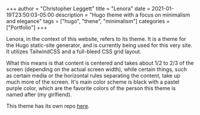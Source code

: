 +++
author = "Christopher Leggett"
title = "Lenora"
date = 2021-01-19T23:50:03-05:00
description = "Hugo theme with a focus on minimalism and elegance"
tags = ["hugo", "thene", "minimalism"]
categories = ["Portfolio"]
+++

Lenora, in the context of this website, refers to its theme. It is a theme for the
Hugo static-site generator, and is currently being used for this very site. It
utilizes TailwindCSS and a full-bleed CSS grid layout.

<!--more-->

What this means is that content is centered and takes about 1/2 to 2/3 of the screen
(depending on the actual screen width), while certain things, such as certain media or
the horizontal rules separating the content, take up much more of the screen. It's main
color scheme is black with a pastel purple color, which are the favorite colors of the
person this theme is named after (my girlfiend).

This theme has its own repo [here](https://github.com/leggettc18/lenora).